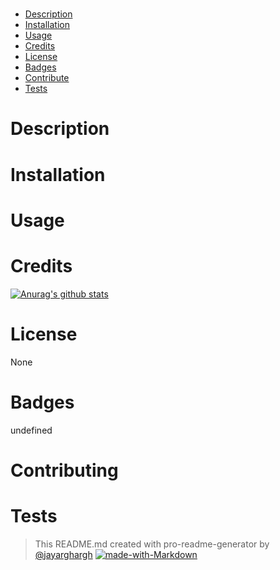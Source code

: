 # 
- [Description](#Description)
- [Installation](#Installation)
- [Usage](#Usage)
- [Credits](#Credits)
- [License](#License)
- [Badges](#Badges)
- [Contribute](#Contribute)
- [Tests](#Tests)

# Description

# Installation

# Usage

# Credits
[![Anurag's github stats](https://github-readme-stats.vercel.app/api?username=&theme=solarized-light)](https://github.com//github-readme-stats)
[](https://www.github.com/)
# License
None
# Badges
undefined
# Contributing

# Tests


> This README.md created with pro-readme-generator by [@jayarghargh](https://github.com/JayArghArgh)
> [![made-with-Markdown](https://img.shields.io/badge/Made%20with-Markdown-1f425f.svg)](http://commonmark.org)

